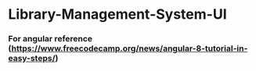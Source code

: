# Library-Management-System-UI


### For angular reference (https://www.freecodecamp.org/news/angular-8-tutorial-in-easy-steps/)
